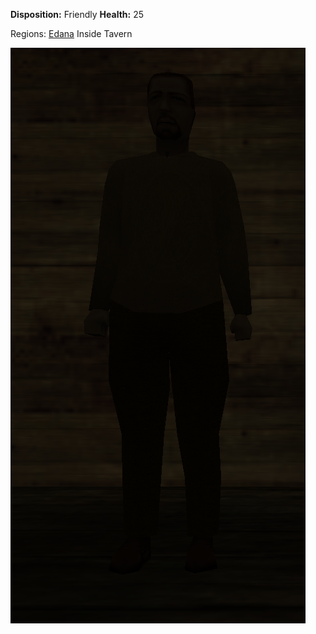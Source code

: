 **Disposition:** Friendly
**Health:** 25

Regions:
	[Edana](../../Regions/Edana.md)
		Inside Tavern

![](../../articleassets/npc/npc-urduaf.png)
